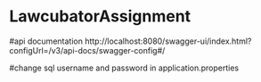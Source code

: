 # LawcubatorAssignment
#api documentation
http://localhost:8080/swagger-ui/index.html?configUrl=/v3/api-docs/swagger-config#/

#change sql username and password in application.properties
